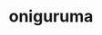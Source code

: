 ---
title: "oniguruma"
layout: cache
categories: [package, develop]
meta: {"versions": ["6.9.4"], "compilers": ["gcc@=11.1.0"], "oss": ["ubuntu20.04"], "platforms": ["linux"], "targets": ["x86_64_v3"], "stacks": ["e4s"], "num_specs": 1, "num_specs_by_stack": {"e4s": 1}}
spec_details: [{"hash": "a6la74ig6r6rwv5iezzjn3mfjdpmob3c", "compiler": "gcc@=11.1.0", "versions": ["6.9.4"], "os": "ubuntu20.04", "platform": "linux", "target": "x86_64_v3", "variants": ["build_system=autotools"], "stacks": ["e4s"], "size": "-", "tarball": "https://binaries.spack.io/develop/build_cache/linux-ubuntu20.04-x86_64_v3/gcc-11.1.0/oniguruma-6.9.4/linux-ubuntu20.04-x86_64_v3-gcc-11.1.0-oniguruma-6.9.4-a6la74ig6r6rwv5iezzjn3mfjdpmob3c.spack"}]
---